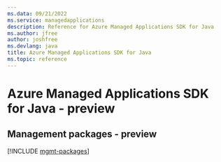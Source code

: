 ```yaml
---
ms.data: 09/21/2022
ms.service: managedapplications
description: Reference for Azure Managed Applications SDK for Java
ms.author: jfree
author: joshfree
ms.devlang: java
title: Azure Managed Applications SDK for Java
ms.topic: reference
---
```

# Azure Managed Applications SDK for Java - preview

## Management packages - preview
[!INCLUDE [mgmt-packages](managed-applications-mgmt-index.md)]